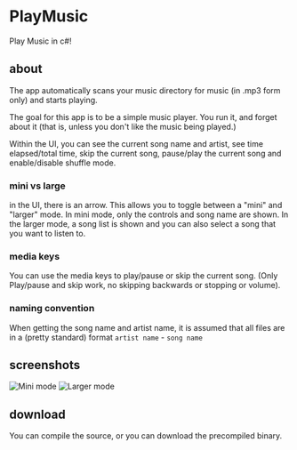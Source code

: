 # PlayMusic
Play Music in c#!

## about
The app automatically scans your music directory for music (in .mp3 form only) and starts playing.

The goal for this app is to be a simple music player. You run it, and forget about it (that is, unless you don't like the music being played.)

Within the UI, you can see the current song name and artist, see time elapsed/total time, skip the current song, pause/play the current song and enable/disable shuffle mode.

### mini vs large
in the UI, there is an arrow. This allows you to toggle between a "mini" and "larger" mode.
In mini mode, only the controls and song name are shown.
In the larger mode, a song list is shown and you can also select a song that you want to listen to.

### media keys
You can use the media keys to play/pause or skip the current song. (Only Play/pause and skip work, no skipping backwards or stopping or volume).

### naming convention
When getting the song name and artist name, it is assumed that all files are in a (pretty standard) format `artist name` - `song name`

## screenshots
![Mini mode](http://i.imgur.com/n6tYa0f.png)
![Larger mode](http://i.imgur.com/QirpXuR.png)

## download
You can compile the source, or you can download the precompiled binary.
<insert download>